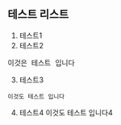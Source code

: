 ## 테스트 리스트
1. 테스트1
2. 테스트2
<pre>이것은 테스트 입니다</pre>
3. 테스트3
```
이것도 테스트 입니다
```
4. 테스트4
    이것도 테스트 입니다4

